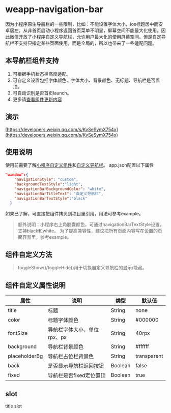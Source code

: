 # weapp-navigation-bar

因为小程序原生导航栏的一些限制，比如：不能设置字体大小，ios标题居中而安卓居左，从非首页启动小程序返回首页菜单不明显，屏幕空间不能最大化使用。因此微信开放了小程序自定义导航栏，允许用户最大化的使用屏幕空间。但是自定导航栏不支持只指定某些页面使用，而是全局的，所以也带来了一些适配问题。
## 本导航栏组件支持
1. 可根据手机状态栏高度适配。
2. 可自定义设置包括字体颜色、字体大小、背景颜色、无标题、导航栏是否置顶。
3. 可自动识别是否首页launch。
4. 更多请[查看组件更新内容](https://github.com/mulook/weapp-navigation-bar/blob/master/CHANGELOG.md)

## 演示

[https://developers.weixin.qq.com/s/KvSeSymX754x](https://developers.weixin.qq.com/s/KvSeSymX754x)


   
## 使用说明
使用前需要了解[小程序自定义组件](https://developers.weixin.qq.com/miniprogram/dev/framework/custom-component/)和[自定义导航栏](https://developers.weixin.qq.com/miniprogram/dev/framework/config.html#window)。
app.json配置以下属性
``` json
"window":{
    "navigationStyle": "custom",
    "backgroundTextStyle":"light",
    "navigationBarBackgroundColor": "white",
    "navigationBarTitleText": "自定义导航栏",
    "navigationBarTextStyle":"black"
  }
```
如果已了解，可直接把组件拷贝到项目里引用，用法可参考example。
> 额外说明：小程序右上角胶囊颜色，可通过navigationBarTextStyle设置，支持black和white。
> 为了提高兼容性，建议把所有页面内容写在设置的页面容器里，参考example。
## 组件自定义方法
> toggleShow()/toggleHide()用于切换自定义导航栏的显示/隐藏。
## 组件自定义属性说明
| 属性          | 说明                        | 类型    | 默认值      |
| ------------- | --------------------------- | ------- | ----------- |
| title         | 标题                        | String  | none        |
| color         | 标题字体颜色                | String  | #000000     |
| fontSize      | 导航栏字体大小，单位rpx、px | String  | 40rpx       |
| background    | 导航栏背景颜色              | String  | #ffffff     |
| placeholderBg | 导航栏占位栏背景色          | String  | transparent |
| back          | 是否显示导航栏返回按钮      | Boolean | false       |
| fixed         | 导航栏是否fixed定位置顶     | Boolean | true        |

## slot

title slot
